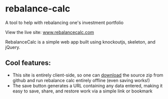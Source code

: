 # rebalance-calc
A tool to help with rebalancing one's investment portfolio

View the live site: www.rebalancecalc.com

RebalanceCalc is a simple web app built using knockoutjs, skeleton, and jQuery.

## Cool features:

* This site is entirely client-side, so one can [download](https://github.com/cjjeakle/rebalance-calc/archive/master.zip) the source zip from github and run rebalance calc entirely offline (even saving works!)
* The save button generates a URL containing any data entered, making it easy to save, share, and restore work via a simple link or bookmark
